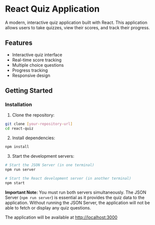 # React Quiz Application

A modern, interactive quiz application built with React. This application allows users to take quizzes, view their scores, and track their progress.

## Features

- Interactive quiz interface
- Real-time score tracking
- Multiple choice questions
- Progress tracking
- Responsive design

## Getting Started

### Installation

1. Clone the repository:

```bash
git clone [your-repository-url]
cd react-quiz
```

2. Install dependencies:

```bash
npm install
```

3. Start the development servers:

```bash
# Start the JSON Server (in one terminal)
npm run server

# Start the React development server (in another terminal)
npm start
```

**Important Note:** You must run both servers simultaneously. The JSON Server (`npm run server`) is essential as it provides the quiz data to the application. Without running the JSON Server, the application will not be able to fetch or display any quiz questions.

The application will be available at [http://localhost:3000](http://localhost:3000)
